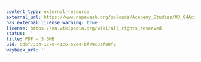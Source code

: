 ```yaml
---
content_type: external-resource
external_url: https://www.napawash.org/uploads/Academy_Studies/03_04AddressingCommunityConcernsHowEnvironmentalJusticeRelatestoLandUsePlanningandZoning.pdf
has_external_license_warning: true
license: https://en.wikipedia.org/wiki/All_rights_reserved
status: ''
title: PDF - 3.5MB
uid: bdbf73c4-1c70-41c6-b2d4-bf79c3af08f2
wayback_url: ''
---
```


